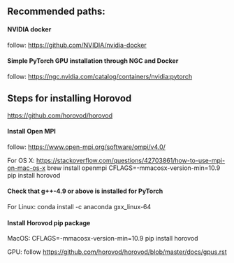 ## Recommended paths:

#### NVIDIA docker
follow: https://github.com/NVIDIA/nvidia-docker

#### Simple PyTorch GPU installation through NGC and Docker
follow: https://ngc.nvidia.com/catalog/containers/nvidia:pytorch

## Steps for installing Horovod
https://github.com/horovod/horovod

#### Install Open MPI
follow: https://www.open-mpi.org/software/ompi/v4.0/

For OS X:
https://stackoverflow.com/questions/42703861/how-to-use-mpi-on-mac-os-x
brew install openmpi
CFLAGS=-mmacosx-version-min=10.9 pip install horovod

#### Check that g++-4.9 or above is installed for PyTorch
For Linux:
conda install -c anaconda gxx_linux-64

#### Install Horovod pip package
MacOS:
CFLAGS=-mmacosx-version-min=10.9 pip install horovod

GPU:
follow https://github.com/horovod/horovod/blob/master/docs/gpus.rst
